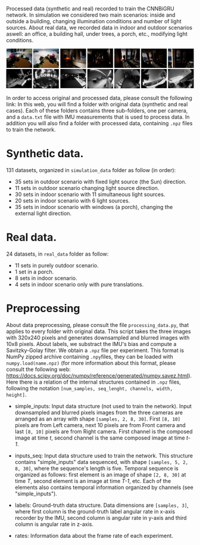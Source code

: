 
Processed data (synthetic and real) recorded to train the CNNBiGRU network. In simulation we considered two main scenarios: inside and outside a building, changing illumination conditions and number of light sources. About real data, we recorded data in indoor and outdoor scenarios aswell: an office, a building hall, under trees, a porch, etc., modifying light conditions.

![Datasets](../.github/datasets.png)

In order to access original and processed data, please consult the following link:
In this web, you will find a folder with original data (synthetic and real cases). Each of these folders contains three sub-folders, one per camera, and a `data.txt` file with IMU measurements that is used to process data. In addition you will also find a folder with processed data, containing `.npz` files to train the network.

# Synthetic data.

131 datasets, organized in `simulation_data` folder as follow (in order):

- 35 sets in outdoor scenario with fixed light source (the Sun) direction.
- 11 sets in outdoor scenario changing light source direction.
- 30 sets in indoor scenario with 11 simultaneous light sources.
- 20 sets in indoor scenario with 6 light sources. 
- 35 sets in indoor scenario with windows (a porch), changing the external light direction.

# Real data.




24 datasets, in `real_data` folder as follow:


- 11 sets in purely outdoor scenario.
- 1 set in a porch.
- 8 sets in indoor scenario.
- 4 sets in indoor scenario only with pure translations.


# Preprocessing

About data preprocessing, please consult the file `processing_data.py`, that applies to every folder with original data. This script takes the three images with 320x240 pixels and generates downsampled and blurred images with 10x8 pixels. About labels, we substract the IMU's bias and compute a Savitzky-Golay filter. We obtain a `.npz` file per experiment. This format is NumPy zipped archive containing `.npy`files, they can be loaded with `numpy.load(name.npz)` (for more information about this format, please consult the following web: https://docs.scipy.org/doc/numpy/reference/generated/numpy.savez.html). Here there is a relation of the internal structures contained in `.npz` files, following the notation `[num_samples, seq_lenght, channels, width, height]`.


- simple_inputs: 
Input data structure (not used to train the network). Input downsampled and blurred pixels images from the three cameras are arranged as an array with shape `[samples, 2, 8, 30]`. First `[8, 10]` pixels are from Left camera, next 10 pixels are from
Front camera and last `[8, 10]` pixels are from Right camera. First channel is the composed image at time *t*, second channel is
the same composed image at time *t-1*.

- inputs_seq:
Input data structure used to train the network. This structure contains "simple_inputs" data sequenced, with shape `[samples, 5, 2, 8, 30]`, where the sequence's length is five. Temporal sequence is organized as follows: first element is an image of shape `[2, 8, 30]`  at time *T*, second element is an image at time *T-1*, etc. Each of the elements also contains temporal information organized by channels (see "simple_inputs").

- labels:
Ground-truth data structure. Data dimensions are `[samples, 3]`, where first column is the ground-truth label angular rate in x-axis recorder by the IMU, second column is angular rate in y-axis and third column is angular rate in z-axis.

- rates:
Information data about the frame rate of each experiment.




